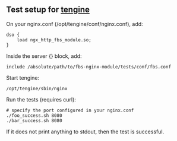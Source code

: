 ## Test setup for [tengine](http://tengine.taobao.org)

On your nginx.conf (/opt/tengine/conf/nginx.conf), add:

```
dso {
    load ngx_http_fbs_module.so;
}
```

Inside the server {} block, add:
```
include /absolute/path/to/fbs-nginx-module/tests/conf/fbs.conf
```

Start tengine:
```
/opt/tengine/sbin/nginx
```

Run the tests (requires curl):
```
# specify the port configured in your nginx.conf
./foo_success.sh 8080
./bar_success.sh 8080
```

If it does not print anything to stdout, then the test is successful.
